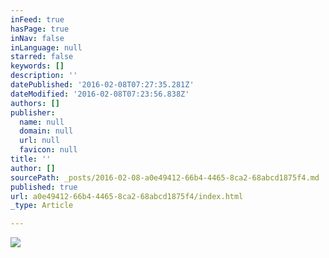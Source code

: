 ```yaml
---
inFeed: true
hasPage: true
inNav: false
inLanguage: null
starred: false
keywords: []
description: ''
datePublished: '2016-02-08T07:27:35.281Z'
dateModified: '2016-02-08T07:23:56.838Z'
authors: []
publisher:
  name: null
  domain: null
  url: null
  favicon: null
title: ''
author: []
sourcePath: _posts/2016-02-08-a0e49412-66b4-4465-8ca2-68abcd1875f4.md
published: true
url: a0e49412-66b4-4465-8ca2-68abcd1875f4/index.html
_type: Article

---
```

![](https://the-grid-user-content.s3-us-west-2.amazonaws.com/52e5b212-6cec-4911-83b5-4e1feac87395.png)